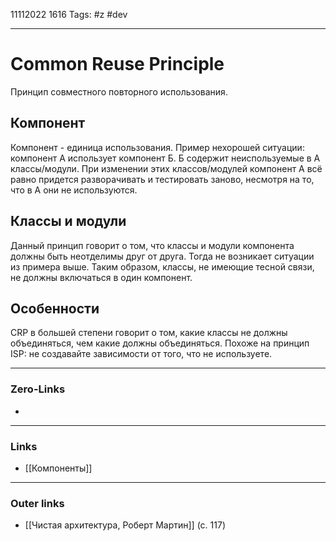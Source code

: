 11112022 1616
Tags: #z #dev

---
# Common Reuse Principle

Принцип совместного повторного использования.

## Компонент

Компонент - единица использования. Пример нехорошей ситуации: компонент А использует компонент Б. Б содержит неиспользуемые в А классы/модули. При изменении этих классов/модулей компонент А всё равно придется разворачивать и тестировать заново, несмотря на то, что в А они не используются.

## Классы и модули

Данный принцип говорит о том, что классы и модули компонента должны быть неотделимы друг от друга. Тогда не возникает ситуации из примера выше.
Таким образом, классы, не имеющие тесной связи, не должны включаться в один компонент.

## Особенности

CRP в большей степени говорит о том, какие классы не должны объединяться, чем какие должны объединяться.
Похоже на принцип ISP: не создавайте зависимости от того, что не используете.

---
### Zero-Links
- 

---
### Links
- [[Компоненты]]

---
### Outer links
- [[Чистая архитектура, Роберт Мартин]] (с. 117)